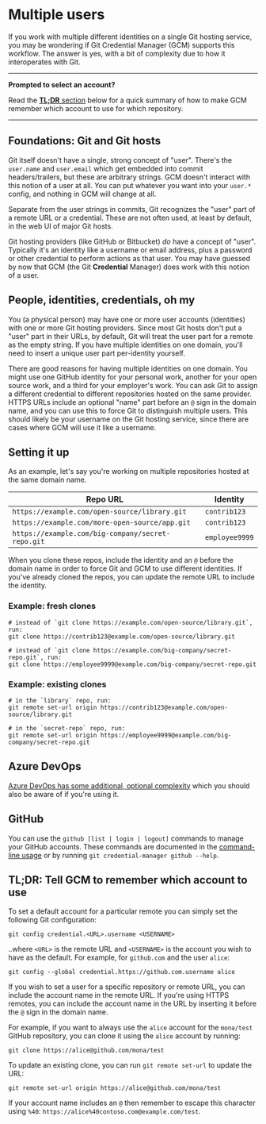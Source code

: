 # Multiple users

If you work with multiple different identities on a single Git hosting service,
you may be wondering if Git Credential Manager (GCM) supports this workflow. The
answer is yes, with a bit of complexity due to how it interoperates with Git.

---

**Prompted to select an account?**

Read the [**TL;DR** section][tldr] below for a quick summary of how to make GCM
remember which account to use for which repository.

---

## Foundations: Git and Git hosts

Git itself doesn't have a single, strong concept of "user". There's the
`user.name` and `user.email` which get embedded into commit headers/trailers,
but these are arbitrary strings. GCM doesn't interact with this notion of a user
at all. You can put whatever you want into your `user.*` config, and nothing in
GCM will change at all.

Separate from the user strings in commits, Git recognizes the "user" part of a
remote URL or a credential. These are not often used, at least by default, in
the web UI of major Git hosts.

Git hosting providers (like GitHub or Bitbucket) _do_ have a concept of "user".
Typically it's an identity like a username or email address, plus a password or
other credential to perform actions as that user. You may have guessed by now
that GCM (the Git **Credential** Manager) does work with this notion of a user.

## People, identities, credentials, oh my

You (a physical person) may have one or more user accounts (identities) with one
or more Git hosting providers. Since most Git hosts don't put a "user" part in
their URLs, by default, Git will treat the user part for a remote as the empty
string. If you have multiple identities on one domain, you'll need to insert a
unique user part per-identity yourself.

There are good reasons for having multiple identities on one domain. You might
use one GitHub identity for your personal work, another for your open source
work, and a third for your employer's work. You can ask Git to assign a
different credential to different repositories hosted on the same provider.
HTTPS URLs include an optional "name" part before an `@` sign in the domain
name, and you can use this to force Git to distinguish multiple users. This
should likely be your username on the Git hosting service, since there are
cases where GCM will use it like a username.

## Setting it up

As an example, let's say you're working on multiple repositories hosted at the
same domain name.

| Repo URL | Identity |
|----------|----------|
| `https://example.com/open-source/library.git` | `contrib123` |
| `https://example.com/more-open-source/app.git` | `contrib123` |
| `https://example.com/big-company/secret-repo.git` | `employee9999` |

When you clone these repos, include the identity and an `@` before the domain
name in order to force Git and GCM to use different identities. If you've
already cloned the repos, you can update the remote URL to include the identity.

### Example: fresh clones

```shell
# instead of `git clone https://example.com/open-source/library.git`, run:
git clone https://contrib123@example.com/open-source/library.git

# instead of `git clone https://example.com/big-company/secret-repo.git`, run:
git clone https://employee9999@example.com/big-company/secret-repo.git
```

### Example: existing clones

```shell
# in the `library` repo, run:
git remote set-url origin https://contrib123@example.com/open-source/library.git

# in the `secret-repo` repo, run:
git remote set-url origin https://employee9999@example.com/big-company/secret-repo.git
```

## Azure DevOps

[Azure DevOps has some additional, optional complexity][azure-access-tokens]
which you should also be aware of if you're using it.

[azure-access-tokens]: azrepos-users-and-tokens.md

## GitHub

You can use the `github [list | login | logout]` commands to manage your GitHub
accounts. These commands are documented in the [command-line usage][cli-usage]
or by running `git credential-manager github --help`.

## TL;DR: Tell GCM to remember which account to use

To set a default account for a particular remote you can simply set the
following Git configuration:

```shell
git config credential.<URL>.username <USERNAME>
```

..where `<URL>` is the remote URL and `<USERNAME>` is the account you wish to
have as the default. For example, for `github.com` and the user `alice`:

```shell
git config --global credential.https://github.com.username alice
```

If you wish to set a user for a specific repository or remote URL, you can
include the account name in the remote URL. If you're using HTTPS remotes, you
can include the account name in the URL by inserting it before the `@` sign
in the domain name.

For example, if you want to always use the `alice` account for the `mona/test`
GitHub repository, you can clone it using the `alice` account by running:

```shell
git clone https://alice@github.com/mona/test
```

To update an existing clone, you can run `git remote set-url` to update the URL:

```shell
git remote set-url origin https://alice@github.com/mona/test
```

If your account name includes an `@` then remember to escape this character
using `%40`: `https://alice%40contoso.com@example.com/test`.

[tldr]: #tldr-tell-gcm-to-remember-which-account-to-use
[cli-usage]: usage.md
